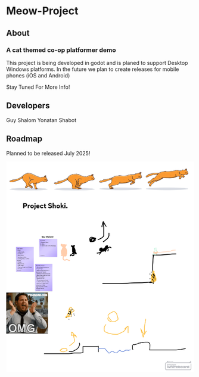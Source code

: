 # Meow-Project
## About
### A cat themed co-op platformer demo
This project is being developed in godot and is planed to support Desktop Windows platforms. In the future we plan to create releases for mobile phones (iOS and Android)

Stay Tuned For More Info!

## Developers
Guy Shalom
Yonatan Shabot

## Roadmap
Planned to be released July 2025!

![The thinking process for creating this game](Project-Meow-Ideas.png)